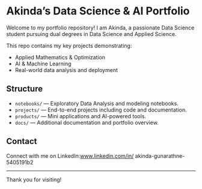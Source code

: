 # Akinda’s Data Science & AI Portfolio

Welcome to my portfolio repository! I am Akinda, a passionate Data Science student pursuing dual degrees in Data Science and Applied Science.

This repo contains my key projects demonstrating:
- Applied Mathematics & Optimization
- AI & Machine Learning
- Real-world data analysis and deployment

## Structure

- `notebooks/` — Exploratory Data Analysis and modeling notebooks.
- `projects/` — End-to-end projects including code and documentation.
- `products/` — Mini applications and AI-powered tools.
- `docs/` — Additional documentation and portfolio overview.

## Contact

Connect with me on LinkedIn:www.linkedin.com/in/
akinda-gunarathne-5405191b2


---

Thank you for visiting!

